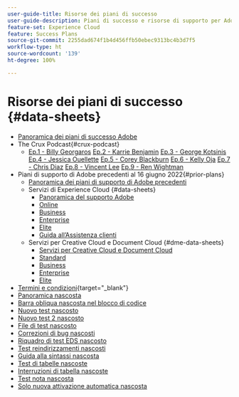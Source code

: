 ```yaml
---
user-guide-title: Risorse dei piani di successo
user-guide-description: Piani di successo e risorse di supporto per Adobe Experience Cloud e Adobe Experience Platform.
feature-set: Experience Cloud
feature: Success Plans
source-git-commit: 2255dad674f1b4d456ffb50ebec9313bc4b3d7f5
workflow-type: ht
source-wordcount: '139'
ht-degree: 100%

---
```



# Risorse dei piani di successo {#data-sheets}

+ [Panoramica dei piani di successo Adobe](overview.md)
+ The Crux Podcast{#crux-podcast}
   + [Ep.1 - Billy Georgaros](episode1.md)
     [Ep.2 - Karrie Benjamin](episode2.md)
     [Ep.3 - George Kotsinis](episode3.md)
     [Ep.4 - Jessica Ouellette](episode4.md)
     [Ep.5 - Corey Blackburn](episode5.md)
     [Ep.6 - Kelly Oja](episode6.md)
     [Ep.7 - Chris Diaz](episode7.md)
     [Ep.8 - Vincent Lee](episode8.md)
     [Ep.9 - Ren Wightman](episode9.md)
+ Piani di supporto di Adobe precedenti al 16 giugno 2022{#prior-plans}
   + [Panoramica dei piani di supporto di Adobe precedenti](overview-prior-plans.md)
   + Servizi di Experience Cloud {#data-sheets}
      + [Panoramica del supporto Adobe](dx-overview.md)
      + [Online](online.md)
      + [Business](business.md)
      + [Enterprise](enterprise.md)
      + [Elite](elite.md)
      + [Guida all’Assistenza clienti](support-guide.md)
   + Servizi per Creative Cloud e Document Cloud {#dme-data-sheets}
      + [Servizi per Creative Cloud e Document Cloud](dme-overview.md)
      + [Standard](dme-standard.md)
      + [Business](dme-business.md)
      + [Enterprise](dme-enterprise.md)
      + [Elite](dme-elite.md)
+ [Termini e condizioni](https://helpx.adobe.com/it/support/programs/support-policies-terms-conditions.html){target="_blank"}
+ [Panoramica nascosta](hidden-overview.md)
+ [Barra obliqua nascosta nel blocco di codice](hidden/slashes-in-code-blocks.md)
+ [Nuovo test nascosto](hidden-new-test.md)
+ [Nuovo test 2 nascosto](hidden-new-test-2.md)
+ [File di test nascosto](hidden-test.md)
+ [Correzioni di bug nascosti](hidden/bug-fixes.md)
+ [Riquadro di test EDS nascosto](hidden/test-page.md)
+ [Test reindirizzamenti nascosti](hidden/test-redirection.md)
+ [Guida alla sintassi nascosta](hidden/syntax-style-guide.md)
+ [Test di tabelle nascoste](hidden/tables.md)
+ [Interruzioni di tabella nascoste](hidden/table-breaks.md)
+ [Test nota nascosta](hidden/note-test.md)
+ [Solo nuova attivazione automatica nascosta](hidden/autoactivate.md)

<!--
+ [Hidden table breaks](hidden/table-breaks.md)


Articles must be added to this TOC file in order to render.

Use this list format to specify links to articles and section headings that expand and collapse in the left rail of the user guide.

An article link CANNOT be used as a section heading.
-->
